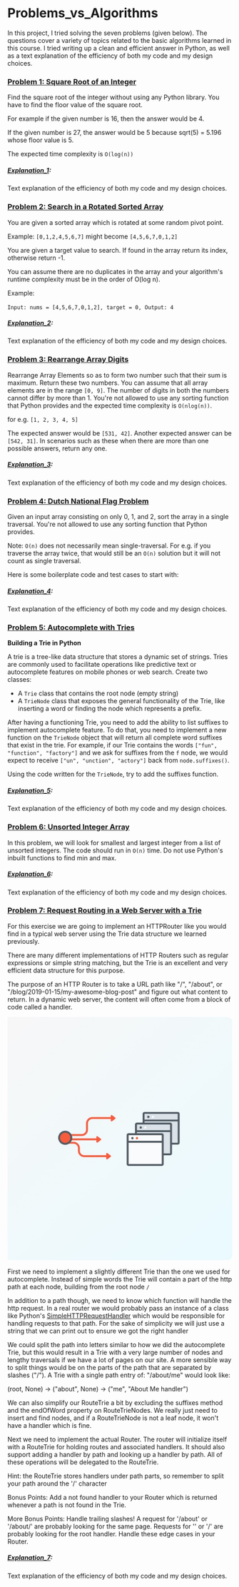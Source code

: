 # Problems_vs_Algorithms

In this project, I tried solving the seven problems (given below). The questions cover a variety of topics related to the basic algorithms learned in this course.  I tried writing up a clean and efficient answer in Python, as well as a text explanation of the efficiency of both my code and my design choices.

### [Problem 1: Square Root of an Integer](https://github.com/syed0019/Problems_vs._Algorithms/blob/master/problem_1.py)

Find the square root of the integer without using any Python library. You have to find the floor value of the square root.

For example if the given number is 16, then the answer would be 4.

If the given number is 27, the answer would be 5 because sqrt(5) = 5.196 whose floor value is 5.

The expected time complexity is `O(log(n))`


##### [Explanation_1](https://github.com/syed0019/Problems_vs._Algorithms/blob/master/explanation_1.md):
Text explanation of the efficiency of both my code and my design choices.


### [Problem 2: Search in a Rotated Sorted Array](https://github.com/syed0019/Problems_vs._Algorithms/blob/master/problem_2.py)

You are given a sorted array which is rotated at some random pivot point.

Example: `[0,1,2,4,5,6,7]` might become `[4,5,6,7,0,1,2]`

You are given a target value to search. If found in the array return its index, otherwise return -1.

You can assume there are no duplicates in the array and your algorithm's runtime complexity must be in the order of O(log n).

Example:

`Input: nums = [4,5,6,7,0,1,2], target = 0, Output: 4`

##### [Explanation_2](https://github.com/syed0019/Problems_vs._Algorithms/blob/master/explanation_2.md):
Text explanation of the efficiency of both my code and my design choices.


### [Problem 3: Rearrange Array Digits](https://github.com/syed0019/Problems_vs._Algorithms/blob/master/problem_3.py)

Rearrange Array Elements so as to form two number such that their sum is maximum. Return these two numbers. You can assume that all array elements are in the range `[0, 9]`. The number of digits in both the numbers cannot differ by more than 1. You're not allowed to use any sorting function that Python provides and the expected time complexity is `O(nlog(n))`.

for e.g. `[1, 2, 3, 4, 5]`

The expected answer would be `[531, 42]`. Another expected answer can be `[542, 31]`. In scenarios such as these when there are more than one possible answers, return any one.

##### [Explanation_3](https://github.com/syed0019/Problems_vs._Algorithms/blob/master/explanation_3.md):
Text explanation of the efficiency of both my code and my design choices.


### [Problem 4: Dutch National Flag Problem](https://github.com/syed0019/Problems_vs._Algorithms/blob/master/problem_4.py)

Given an input array consisting on only 0, 1, and 2, sort the array in a single traversal. You're not allowed to use any sorting function that Python provides.

Note: `O(n)` does not necessarily mean single-traversal. For e.g. if you traverse the array twice, that would still be an `O(n)` solution but it will not count as single traversal.

Here is some boilerplate code and test cases to start with:

##### [Explanation_4](https://github.com/syed0019/Problems_vs._Algorithms/blob/master/explanation_4.md):
Text explanation of the efficiency of both my code and my design choices.


### [Problem 5: Autocomplete with Tries](https://github.com/syed0019/Problems_vs._Algorithms/blob/master/problem_5.py)

**Building a Trie in Python**

A trie is a tree-like data structure that stores a dynamic set of strings. Tries are commonly used to facilitate operations like predictive text or autocomplete features on mobile phones or web search. Create two classes:

- A `Trie` class that contains the root node (empty string)
- A `TrieNode` class that exposes the general functionality of the Trie, like inserting a word or finding the node which represents a prefix.

After having a functioning Trie, you need to add the ability to list suffixes to implement autocomplete feature. To do that, you need to implement a new function on the `TrieNode` object that will return all complete word suffixes that exist in the trie.  For example, if our Trie contains the words `["fun", "function", "factory"]` and we ask for suffixes from the `f` node, we would expect to receive `["un", "unction", "actory"]` back from `node.suffixes()`.

Using the code written for the `TrieNode`, try to add the suffixes function.

##### [Explanation_5](https://github.com/syed0019/Problems_vs._Algorithms/blob/master/explanation_5.md):
Text explanation of the efficiency of both my code and my design choices.


### [Problem 6: Unsorted Integer Array](https://github.com/syed0019/Problems_vs._Algorithms/blob/master/problem_6.py)

In this problem, we will look for smallest and largest integer from a list of unsorted integers. The code should run in `O(n)` time. Do not use Python's inbuilt functions to find min and max.

##### [Explanation_6](https://github.com/syed0019/Problems_vs._Algorithms/blob/master/explanation_6.md):
Text explanation of the efficiency of both my code and my design choices.


### [Problem 7: Request Routing in a Web Server with a Trie](https://github.com/syed0019/Problems_vs._Algorithms/blob/master/problem_7.py)

For this exercise we are going to implement an HTTPRouter like you would find in a typical web server using the Trie data structure we learned previously.

There are many different implementations of HTTP Routers such as regular expressions or simple string matching, but the Trie is an excellent and very efficient data structure for this purpose.

The purpose of an HTTP Router is to take a URL path like "/", "/about", or "/blog/2019-01-15/my-awesome-blog-post" and figure out what content to return. In a dynamic web server, the content will often come from a block of code called a handler.

<img src=image.jpg alt="Managing-app-location-with-react-router-2x">

First we need to implement a slightly different Trie than the one we used for autocomplete. Instead of simple words the Trie will contain a part of the http path at each node, building from the root node `/`

In addition to a path though, we need to know which function will handle the http request. In a real router we would probably pass an instance of a class like Python's [SimpleHTTPRequestHandler](https://docs.python.org/3/library/http.server.html#http.server.SimpleHTTPRequestHandler) which would be responsible for handling requests to that path. For the sake of simplicity we will just use a string that we can print out to ensure we got the right handler

We could split the path into letters similar to how we did the autocomplete Trie, but this would result in a Trie with a very large number of nodes and lengthy traversals if we have a lot of pages on our site. A more sensible way to split things would be on the parts of the path that are separated by slashes ("/"). A Trie with a single path entry of: "/about/me" would look like:

(root, None) -> ("about", None) -> ("me", "About Me handler")

We can also simplify our RouteTrie a bit by excluding the suffixes method and the endOfWord property on RouteTrieNodes. We really just need to insert and find nodes, and if a RouteTrieNode is not a leaf node, it won't have a handler which is fine.

Next we need to implement the actual Router. The router will initialize itself with a RouteTrie for holding routes and associated handlers. It should also support adding a handler by path and looking up a handler by path. All of these operations will be delegated to the RouteTrie.

Hint: the RouteTrie stores handlers under path parts, so remember to split your path around the '/' character

Bonus Points: Add a not found handler to your Router which is returned whenever a path is not found in the Trie.

More Bonus Points: Handle trailing slashes! A request for '/about' or '/about/' are probably looking for the same page. Requests for '' or '/' are probably looking for the root handler. Handle these edge cases in your Router.

##### [Explanation_7](https://github.com/syed0019/Problems_vs._Algorithms/blob/master/explanation_7.md):
Text explanation of the efficiency of both my code and my design choices.
